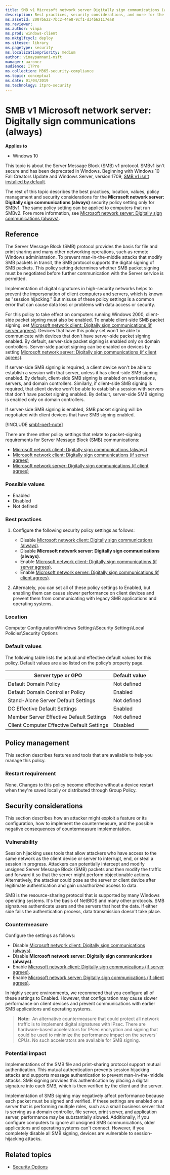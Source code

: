 ```yaml
---
title: SMB v1 Microsoft network server Digitally sign communications (always) (Windows 10)
description: Best practices, security considerations, and more for the  security policy setting, Microsoft network server Digitally sign communications (always).
ms.assetid: 2007b622-7bc2-44e8-9cf1-d34b62117ea8
ms.reviewer: 
ms.author: vinpa
ms.prod: windows-client
ms.mktglfcycl: deploy
ms.sitesec: library
ms.pagetype: security
ms.localizationpriority: medium
author: vinaypamnani-msft
manager: aaroncz
audience: ITPro
ms.collection: M365-security-compliance
ms.topic: conceptual
ms.date: 01/04/2019
ms.technology: itpro-security
---
```


# SMB v1 Microsoft network server: Digitally sign communications (always)

**Applies to**
-   Windows 10

This topic is about the Server Message Block (SMB) v1 protocol. SMBv1 isn't secure and has been deprecated in Windows. Beginning with Windows 10 Fall Creators Update and Windows Server, version 1709, [SMB v1 isn't installed by default](/windows-server/storage/file-server/troubleshoot/smbv1-not-installed-by-default-in-windows).  

The rest of this topic describes the best practices, location, values, policy management and security considerations for the **Microsoft network server: Digitally sign communications (always)** security policy setting only for SMBv1. The same policy setting can be applied to computers that run SMBv2. Fore more information, see [Microsoft network server: Digitally sign communications (always)](microsoft-network-server-digitally-sign-communications-always.md).

## Reference

The Server Message Block (SMB) protocol provides the basis for file and print sharing and many other networking operations, such as remote Windows administration. To prevent man-in-the-middle attacks that modify SMB packets in transit, the SMB protocol supports the digital signing of SMB packets. 
This policy setting determines whether SMB packet signing must be negotiated before further communication with the Server service is permitted.

Implementation of digital signatures in high-security networks helps to prevent the impersonation of client computers and servers, which is known as "session hijacking." But misuse of these policy settings is a common error that can cause data loss or problems with data access or security.

For this policy to take effect on computers running Windows 2000, client-side packet signing must also be enabled. To enable client-side SMB packet signing, set [Microsoft network client: Digitally sign communications (if server agrees)](smbv1-microsoft-network-client-digitally-sign-communications-if-server-agrees.md). Devices that have this policy set won't be able to communicate with devices that don't have server-side packet signing enabled. By default, server-side packet signing is enabled only on domain controllers. Server-side packet signing can be enabled on devices by setting [Microsoft network server: Digitally sign communications (if client agrees)](smbv1-microsoft-network-server-digitally-sign-communications-if-client-agrees.md).

If server-side SMB signing is required, a client device won't be able to establish a session with that server, unless it has client-side SMB signing enabled. By default, client-side SMB signing is enabled on workstations, servers, and domain controllers. Similarly, if client-side SMB signing is required, that client device won't be able to establish a session with servers that don't have packet signing enabled. By default, server-side SMB signing is enabled only on domain controllers.

If server-side SMB signing is enabled, SMB packet signing will be negotiated with client devices that have SMB signing enabled.

[!INCLUDE [smb1-perf-note](includes/smb1-perf-note.md)]

There are three other policy settings that relate to packet-signing requirements for Server Message Block (SMB) communications:

-   [Microsoft network client: Digitally sign communications (always)](smbv1-microsoft-network-client-digitally-sign-communications-always.md)
-   [Microsoft network client: Digitally sign communications (if server agrees)](smbv1-microsoft-network-client-digitally-sign-communications-if-server-agrees.md)
-   [Microsoft network server: Digitally sign communications (if client agrees)](smbv1-microsoft-network-server-digitally-sign-communications-if-client-agrees.md)

### Possible values

-   Enabled
-   Disabled
-   Not defined

### Best practices

1.  Configure the following security policy settings as follows:

    -   Disable [Microsoft network client: Digitally sign communications (always)](smbv1-microsoft-network-client-digitally-sign-communications-always.md).
    -   Disable **Microsoft network server: Digitally sign communications (always)**.
    -   Enable [Microsoft network client: Digitally sign communications (if server agrees)](smbv1-microsoft-network-client-digitally-sign-communications-if-server-agrees.md).
    -   Enable [Microsoft network server: Digitally sign communications (if client agrees)](smbv1-microsoft-network-server-digitally-sign-communications-if-client-agrees.md).

2.  Alternately, you can set all of these policy settings to Enabled, but enabling them can cause slower performance on client devices and prevent them from communicating with legacy SMB applications and operating systems.

### Location

Computer Configuration\\Windows Settings\\Security Settings\\Local Policies\\Security Options

### Default values

The following table lists the actual and effective default values for this policy. Default values are also listed on the policy’s property page.

| Server type or GPO | Default value |
| - | - |
| Default Domain Policy| Not defined|
| Default Domain Controller Policy | Enabled| 
| Stand-Alone Server Default Settings | Not defined| 
| DC Effective Default Settings | Enabled| 
| Member Server Effective Default Settings| Not defined| 
| Client Computer Effective Default Settings | Disabled| 
 
## Policy management

This section describes features and tools that are available to help you manage this policy.

### Restart requirement

None. Changes to this policy become effective without a device restart when they're saved locally or distributed through Group Policy.

## Security considerations

This section describes how an attacker might exploit a feature or its configuration, how to implement the countermeasure, and the possible negative consequences of countermeasure implementation.

### Vulnerability

Session hijacking uses tools that allow attackers who have access to the same network as the client device or server to interrupt, end, or steal a session in progress. Attackers can potentially intercept and modify unsigned Server Message Block (SMB) packets and then modify the traffic and forward it so that the server might perform objectionable actions. Alternatively, the attacker could pose as the server or client device after legitimate authentication and gain unauthorized access to data.

SMB is the resource-sharing protocol that is supported by many Windows operating systems. It's the basis of NetBIOS and many other protocols. SMB signatures authenticate users and the servers that host the data. If either side fails the authentication process, data transmission doesn't take place.

### Countermeasure

Configure the settings as follows:

-   Disable [Microsoft network client: Digitally sign communications (always)](smbv1-microsoft-network-client-digitally-sign-communications-always.md).
-   Disable **Microsoft network server: Digitally sign communications (always)**.
-   Enable [Microsoft network client: Digitally sign communications (if server agrees)](smbv1-microsoft-network-client-digitally-sign-communications-if-server-agrees.md).
-   Enable [Microsoft network server: Digitally sign communications (if client agrees)](smbv1-microsoft-network-server-digitally-sign-communications-if-client-agrees.md).

In highly secure environments, we recommend that you configure all of these settings to Enabled. However, that configuration may cause slower performance on client devices and prevent communications with earlier SMB applications and operating systems.

>**Note:**  An alternative countermeasure that could protect all network traffic is to implement digital signatures with IPsec. There are hardware-based accelerators for IPsec encryption and signing that could be used to minimize the performance impact on the servers' CPUs. No such accelerators are available for SMB signing.
 
### Potential impact

Implementations of the SMB file and print-sharing protocol support mutual authentication. This mutual authentication prevents session hijacking attacks and supports message authentication to prevent man-in-the-middle attacks. SMB signing provides this authentication by placing a digital signature into each SMB, which is then verified by the client and the server.

Implementation of SMB signing may negatively affect performance because each packet must be signed and verified. If these settings are enabled on a server that is performing multiple roles, such as a small business server that is serving as a domain controller, file server, print server, and application server, performance may be substantially slowed. Additionally, if you configure computers to ignore all unsigned SMB communications, older applications and operating systems can't connect. However, if you completely disable all SMB signing, devices are vulnerable to session-hijacking attacks.

## Related topics

- [Security Options](security-options.md)
